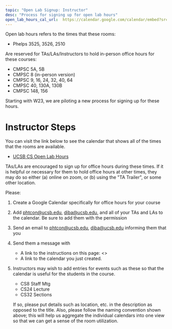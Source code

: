 ```yaml
---
topic: "Open Lab Signup: Instructor"
desc: "Process for signing up for open lab hours"
open_lab_hours_cal_url:  https://calendar.google.com/calendar/embed?src=c_63b5996e60394b6a3b1710ad1332901ffe44a7ee8f577acee5f98eb956dfb5cb%40group.calendar.google.com&ctz=America%2FLos_Angeles
---
```


Open lab hours refers to the times that these rooms:

* Phelps 3525, 3526, 2510

Are reserved for TAs/LAs/Instructors to hold in-person office hours for these courses:

* CMPSC 5A, 5B
* CMPSC 8 (in-person version)
* CMPSC 9, 16, 24, 32, 40, 64
* CMPSC 40, 130A, 130B
* CMPSC 148, 156

Starting with W23, we are piloting a new process for signing up for these hours.

# Instructor Steps

You can visit the link below to see the calendar that shows all of the times that the rooms are available.

* [UCSB CS Open Lab Hours]({{page.open_lab_hours_cal_url}})
   
TAs/LAs are encouraged to sign up for office hours during these times.  If it is helpful or necessary for them to hold office hours at other times,
they may do so either (a) online on zoom, or (b) using the "TA Trailer", or some other location.

Please:

1. Create a Google Calendar specifically for office hours for your course
2. Add phtcon@ucsb.edu, diba@ucsb.edu, and all of your TAs and LAs to the calendar.  Be sure to add them with the permission 
3. Send an email to phtcon@ucsb.edu, diba@ucsb.edu informing them that you 
4. Send them a message with 
   * A link to the instructions on this page: <>
   * A link to the calendar you just created.
6. Instructors may wish to add entries for events such as these so that the calendar is useful for the students in the course.

   * CS8 Staff Mtg
   * CS24 Lecture
   * CS32 Sections

   If so, please put details such as location, etc. in the description as opposed to the title.  Also, please follow the naming convention
   shown above; this will help us aggregate the individual calendars into one view so that we can get a sense of the room utilization.


